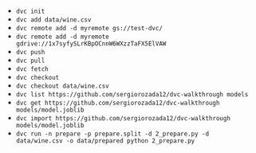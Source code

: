 * ```dvc init```
* ```dvc add data/wine.csv```
* ```dvc remote add -d myremote gs://test-dvc/```
* ```dvc remote add -d myremote gdrive://1x7syfySLrKBpOCnnW6WXzzTaFX5ElVAW```
* ```dvc push```
* ```dvc pull```
* ```dvc fetch```
* ```dvc checkout```
* ```dvc checkout data/wine.csv```
* ```dvc list https://github.com/sergiorozada12/dvc-walkthrough models```
* ```dvc get https://github.com/sergiorozada12/dvc-walkthrough models/model.joblib```
* ```dvc import https://github.com/sergiorozada12/dvc-walkthrough models/model.joblib```
* ```dvc run -n prepare -p prepare.split -d 2_prepare.py -d data/wine.csv -o data/prepared python 2_prepare.py```